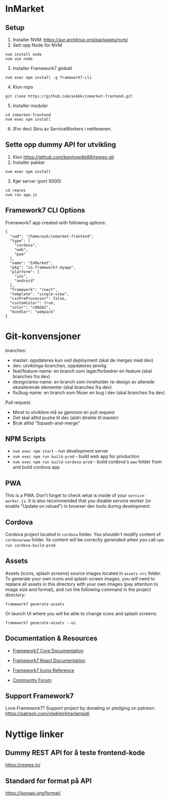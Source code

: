 # InMarket

## Setup

1.  Installer NVM: https://aur.archlinux.org/packages/nvm/
2.  Sett opp Node for NVM
```
nvm install node
nvm use node
```
3.  Installer Framework7 globalt
```
nvm exec npm install -g framework7-cli
```
4.  Klon repo
```
git clone https://github.com/askbk/inmarket-frontend.git
```
5.  Installer moduler
```
cd inmarket-frontend
nvm exec npm install
```
6.  (For dev) Skru av ServiceWorkers i nettleseren.

## Sette opp dummy API for utvikling
1.  Klon https://github.com/benhowdle89/reqres.git
2.  Installer pakker
```
nvm exec npm install
```
3.  Kjør server (port 5000)
```
cd reqres
nvm run app.js
```
## Framework7 CLI Options

Framework7 app created with following options:

```
{
  "cwd": "/home/ask/inmarket-frontend",
  "type": [
    "cordova",
    "web",
    "pwa"
  ],
  "name": "InMarket",
  "pkg": "io.framework7.myapp",
  "platform": [
    "ios",
    "android"
  ],
  "framework": "react",
  "template": "single-view",
  "cssPreProcessor": false,
  "customColor": true,
  "color": "c08d42",
  "bundler": "webpack"
}
```

# Git-konvensjoner

branches:
- master: oppdateres kun ved deployment (skal de merges med dev)
- dev: utviklings-branchen, oppdateres jenvlig
- feat/feature-name: en branch som lager/forbedrer en feature (skal branches fra dev) 
- design/area-name: en branch som inneholder re-design av allerede eksisterende elementer (skal branches fra dev)
- fix/bug-name: en branch som fikser en bug i dev (skal branches fra dev)

Pull request:
- Minst to utviklere må se gjennom en pull request
- Det skal alltid pushe til dev (aldri direkte til master)
- Bruk alltid "Squash-and-merge" 

## NPM Scripts

* `nvm exec npm start` - run development server
* `nvm exec npm run build-prod` - build web app for production
* `nvm exec npm run build-cordova-prod` - build cordova's `www` folder from and build cordova app

## PWA

This is a PWA. Don't forget to check what is inside of your `service-worker.js`. It is also recommended that you disable service worker (or enable "Update on reload") in browser dev tools during development.

## Cordova

Cordova project located in `cordova` folder. You shouldn't modify content of `cordova/www` folder. Its content will be correctly generated when you call `npm run cordova-build-prod`.

## Assets

Assets (icons, splash screens) source images located in `assets-src` folder. To generate your own icons and splash screen images, you will need to replace all assets in this directory with your own images (pay attention to image size and format), and run the following command in the project directory:

```
framework7 generate-assets
```

Or launch UI where you will be able to change icons and splash screens:

```
framework7 generate-assets --ui
```

## Documentation & Resources

* [Framework7 Core Documentation](https://framework7.io/docs/)

* [Framework7 React Documentation](https://framework7.io/react/)
* [Framework7 Icons Reference](https://framework7.io/icons/)
* [Community Forum](https://forum.framework7.io)

## Support Framework7

Love Framework7? Support project by donating or pledging on patreon:
https://patreon.com/vladimirkharlampidi


# Nyttige linker
## Dummy REST API for å teste frontend-kode
https://reqres.in/
## Standard for format på API
https://jsonapi.org/format/
